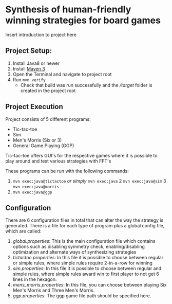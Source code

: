 # Synthesis of human-friendly winning strategies for board games

Insert introduction to project here

## Project Setup:

1. Install Java8 or newer
2. Install [Maven 3](https://maven.apache.org/download.cgi)
3. Open the Terminal and navigate to project root
4. Run `mvn verify`
   - Check that build was run successfully and the */target* folder is created in the project root

## Project Execution

Project consists of 5 different programs:
- Tic-tac-toe
- Sim
- Men's Morris (Six or 3)
- General Game Playing (GGP)

Tic-tac-toe offers GUI's for the respective games where it is possible to play around and test various strategies with FFT's

These programs can be run with the following commands:
1. `mvn exec:java@tictactoe` *or simply* `mvn exec:java`
2  `mvn exec:java@sim` 
3  `mvn exec:java@morris`
4. `mvn exec:java@ggp`

## Configuration

There are 6 configuration files in total that can alter the way the strategy is generated. There is a file for each type of program plus a global config file, which are called:
1. *global.properties*: This is the main configuration file which contains options such as disabling symmetry check, enabling/disabling optimization and alternate ways of synthesizing strategies
2. *tictactoe.properties*: In this file it is possible to choose between regular or simple rules, where simple rules require 2-in-a-row for winning
3. *sim.properties*: In this file it is possible to choose between regular and simple rules, where simple rules award win to first player to not get 6 lines in the hexagon.
4. *mens_morris.properties*: In this file, you can choose between playing Six Men's Morris and Three Men's Morris.
5. *ggp.properties*: The ggp game file path should be specified here.
